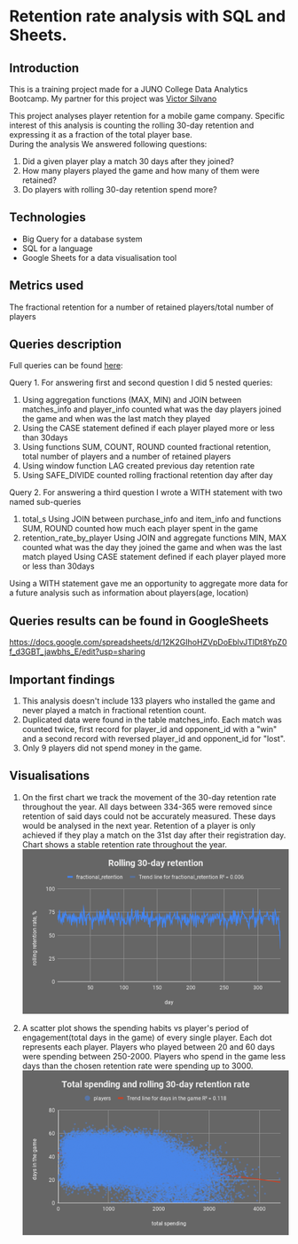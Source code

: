 # Retention rate analysis with SQL and Sheets.

## Introduction 

This is a training project made for a JUNO College Data Analytics Bootcamp. 
My partner for this project was [Victor Silvano](https://github.com/VictorSilvano)

This project analyses player retention for a mobile game company. 
Specific interest of this analysis is counting the rolling 30-day retention and expressing it as a fraction of the total player base.  
During the analysis We answered following questions:
1. Did a given player play a match 30 days after they joined? 
2. How many players played the game and how many of them were retained?
3. Do players with rolling 30-day retention spend more?
 
## Technologies

- Big Query for a database system
- SQL for a language
- Google Sheets for a data visualisation tool

## Metrics used

The fractional retention for a number of retained players/total number of players

## Queries description 

Full queries can be found [here](https://github.com/Fedotova-Elena/ProjectOne/blob/main/code/queries.md):

Query 1. For answering first and second question I did 5 nested queries:
1. Using aggregation functions (MAX, MIN) and JOIN between matches_info and player_info
counted what was the day players joined the game and when was the last match they played 
2. Using the CASE statement defined if each player played more or less than 30days
3. Using functions SUM, COUNT, ROUND counted fractional retention, total number of players and a number of retained players
4. Using window function LAG created previous day retention rate
5. Using SAFE_DIVIDE counted rolling fractional retention day after day

Query 2. For answering a third question I wrote a WITH statement with two named sub-queries
1. total_s 
Using JOIN between purchase_info and item_info and functions SUM, ROUND counted how much each player spent in the game
2. retention_rate_by_player
Using JOIN and aggregate functions MIN, MAX counted what was the day they joined the game and when was the last match played 
Using CASE statement defined if each player played more or less than 30days

Using a WITH statement gave me an opportunity to aggregate more data for a future analysis
such as information about players(age, location)

## Queries results can be found in GoogleSheets

https://docs.google.com/spreadsheets/d/12K2GIhoHZVpDoEblvJTlDt8YpZ0f_d3GBT_jawbhs_E/edit?usp=sharing

## Important findings

1. This analysis doesn't include 133 players who installed the game and never played a match in fractional retention count. 
2. Duplicated data were found in the table matches_info. Each match was counted twice, first record for player_id and opponent_id with a "win" and a second record with reversed player_id and opponent_id for "lost". 
3. Only 9 players did not spend money in the game.

## Visualisations

1. On the first chart we track the movement of the 30-day retention rate throughout the year. All days between 334-365 were removed since retention of said days could not be accurately measured. These days would be analysed in the next year. Retention of a player is only achieved if they play a match on the 31st day after their registration day. Chart shows a stable retention rate throughout the year.
 ![Rolling_30-day_retention](code/Rolling_30-day_retention.png) 
 
2. A scatter plot shows the spending habits vs player's period of engagement(total days in the game) of every single player. Each dot represents each player. Players who played between 20 and 60 days were spending between 250-2000. Players who spend in the game less days than the chosen retention rate were spending up to 3000.  
 ![Total_spending_and_rolling_30_day_retention_rate](code/Total_spending_and_rolling_30_day_retention_rate.png)
